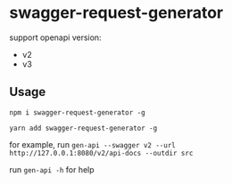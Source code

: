 # swagger-request-generator
support openapi version:
- v2
- v3

## Usage
`npm i swagger-request-generator -g`

`yarn add swagger-request-generator -g`

for example, run  `gen-api --swagger v2 --url http://127.0.0.1:8080/v2/api-docs --outdir src`

run `gen-api -h` for help